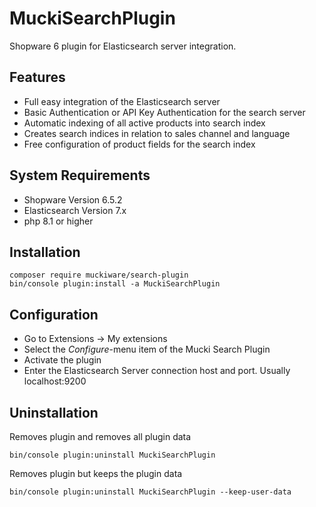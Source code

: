 # MuckiSearchPlugin
Shopware 6 plugin for Elasticsearch server integration.

## Features
- Full easy integration of the Elasticsearch server
- Basic Authentication or API Key Authentication for the search server 
- Automatic indexing of all active products into search index
- Creates search indices in relation to sales channel and language
- Free configuration of product fields for the search index

## System Requirements
- Shopware Version 6.5.2
- Elasticsearch Version 7.x
- php 8.1 or higher
## Installation
```shell
composer require muckiware/search-plugin
bin/console plugin:install -a MuckiSearchPlugin
```
## Configuration
- Go to Extensions -> My extensions
- Select the _Configure_-menu item of the Mucki Search Plugin
- Activate the plugin
- Enter the Elasticsearch Server connection host and port. Usually localhost:9200


## Uninstallation
Removes plugin and removes all plugin data
```shell
bin/console plugin:uninstall MuckiSearchPlugin
```
Removes plugin but keeps the plugin data
```shell
bin/console plugin:uninstall MuckiSearchPlugin --keep-user-data
```
